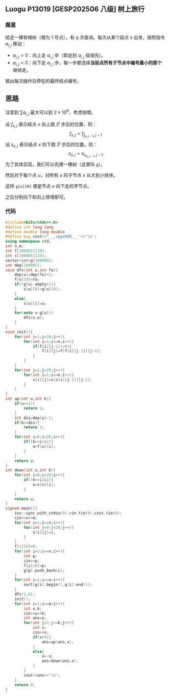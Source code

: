 ## Luogu P13019 [GESP202506 八级] 树上旅行

### 题意

给定一棵有根树（根为 1 号点），有 $q$ 次查询。每次从某个起点 $s$ 出发，按照指令 $a_{i,j}$ 移动：

- $a_{i,j}>0$：向上走 $a_{i,j}$ 步（即走到 $a_{i,j}$ 级祖先）。
- $a_{i,j}<0$：向下走 $a_{i,j}$ 步，每一步都选择**当前点所有子节点中编号最小的那个**继续走。

输出每次操作后停在的最终结点编号。

## 思路

注意到 $\sum a_{i,j}$ 最大可以到 $2 \times 10^9$，考虑倍增。

设 $f_{x,j}$ 表示结点 $x$ 向上跳 $2^j$ 步后的位置，则：
$$
f_{x,j}=f_{f_{x,j-1},j-1}
$$
设 $s_{x,j}$ 表示结点 $x$ 向下跳 $2^j$ 步后的位置，则：
$$
s_{x,j}=s_{s_{x,j-1},j-1}
$$
为了具体实现，我们可以先建一棵树（这里叫 `g`）。

然后对于每个点 $u$，对所有 $u$ 的子节点 $v$ 从大到小排序。

这样 `g[u][0]` 便是节点 $u$ 向下走的字节点。

之后分别向下和向上倍增即可。

### 代码

```c++
#include<bits/stdc++.h>
#define int long long
#define double long double
#define bug cout<<"___sgge888___"<<'\n';
using namespace std;
int n,m;
int f[100005][20];
int s[100005][20];
vector<int>g[100005];
int dep[100005];
void dfs(int u,int fa){
    dep[u]=dep[fa]+1;
    f[u][0]=fa;
    if(!g[u].empty()){
        s[u][0]=g[u][0];
    }
    else{
        s[u][0]=u;
    }
    for(auto v:g[u]){
        dfs(v,u);
    }
}
void init(){
    for(int j=1;j<20;j++){
        for(int i=1;i<=n;i++){
            if(f[i][j-1]!=0){
                f[i][j]=f[f[i][j-1]][j-1];
            }
        }
    }
    for(int j=1;j<20;j++){
        for(int i=1;i<=n;i++){
            s[i][j]=s[s[i][j-1]][j-1];
        }
    }
}
int up(int u,int k){
    if(u==1){
        return 1;
    }
    int dis=dep[u]-1;
    if(k>=dis){
        return 1;
    }
    for(int i=0;i<20;i++){
        if((k>>i)&1){
            u=f[u][i];
        }
    }
    return u;
}
int down(int u,int k){
    for(int i=0;i<20;i++){
        if((k>>i)&1){
            u=s[u][i];
        }
    }
    return u;
}
signed main(){
    ios::sync_with_stdio(0),cin.tie(0),cout.tie(0);
    cin>>n>>m;
    for(int i=1;i<=n;i++){
        for(int j=0;j<20;j++){
            s[i][j]=i;
        }
    }
    f[1][0]=0;
    for(int i=2;i<=n;i++){
        int p;
        cin>>p;
        f[i][0]=p;
        g[p].push_back(i);
    }
    for(int i=1;i<=n;i++){
        sort(g[i].begin(),g[i].end());
    }
    dfs(1,0);
    init();
    for(int i=1;i<=m;i++){
        int u,k;
        cin>>u>>k;
        int ans=u;
        for(int j=1;j<=k;j++){
            int x;
            cin>>x;
            if(x>0){
                ans=up(ans,x);
            }
            else{
                x=-x;
                ans=down(ans,x);
            }
        }
        cout<<ans<<'\n';
    }
    return 0;
}
```

